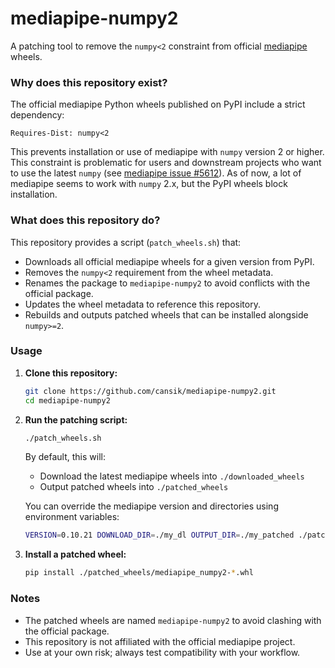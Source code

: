 # mediapipe-numpy2

A patching tool to remove the `numpy<2` constraint from
official [mediapipe](https://github.com/google-ai-edge/mediapipe) wheels.

### Why does this repository exist?

The official mediapipe Python wheels published on PyPI include a strict dependency:

```
Requires-Dist: numpy<2
```

This prevents installation or use of mediapipe with `numpy` version 2 or higher.  This constraint is problematic for users and downstream projects who want to use the latest `numpy` (see [mediapipe issue #5612](https://github.com/google-ai-edge/mediapipe/issues/5612)). As of now, a lot of mediapipe seems to work with `numpy` 2.x, but the PyPI wheels block installation.

### What does this repository do?

This repository provides a script (`patch_wheels.sh`) that:

- Downloads all official mediapipe wheels for a given version from PyPI.
- Removes the `numpy<2` requirement from the wheel metadata.
- Renames the package to `mediapipe-numpy2` to avoid conflicts with the official package.
- Updates the wheel metadata to reference this repository.
- Rebuilds and outputs patched wheels that can be installed alongside `numpy>=2`.


### Usage

1. **Clone this repository:**
   ```sh
   git clone https://github.com/cansik/mediapipe-numpy2.git
   cd mediapipe-numpy2
   ```

2. **Run the patching script:**
   ```sh
   ./patch_wheels.sh
   ```
   By default, this will:
    - Download the latest mediapipe wheels into `./downloaded_wheels`
    - Output patched wheels into `./patched_wheels`

   You can override the mediapipe version and directories using environment variables:
   ```sh
   VERSION=0.10.21 DOWNLOAD_DIR=./my_dl OUTPUT_DIR=./my_patched ./patch_wheels.sh
   ```

3. **Install a patched wheel:**
   ```sh
   pip install ./patched_wheels/mediapipe_numpy2-*.whl
   ```

### Notes

- The patched wheels are named `mediapipe-numpy2` to avoid clashing with the official package.
- This repository is not affiliated with the official mediapipe project.
- Use at your own risk; always test compatibility with your workflow.
